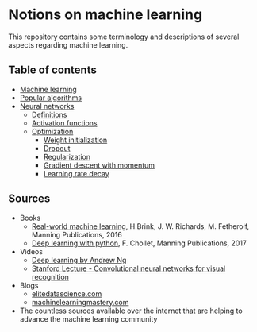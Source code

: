 # Notions on machine learning

This repository contains some terminology and descriptions of several aspects regarding machine learning.

## Table of contents

* [Machine learning](01_machine_learning.md)
* [Popular algorithms]()
* [Neural networks]()
    * [Definitions](03_NN_definitions.md)
    * [Activation functions](03_NN_activations.md)
    * [Optimization]()
        * [Weight initialization](03_NN_optimization_initialization.md)
        * [Dropout]()
        * [Regularization]()
        * [Gradient descent with momentum]()
        * [Learning rate decay]()

## Sources

* Books
    * [Real-world machine learning](https://www.manning.com/books/real-world-machine-learning), H.Brink, J. W. Richards, M. Fetherolf, Manning Publications, 2016
    * [Deep learning with python](https://www.manning.com/books/deep-learning-with-python), F. Chollet, Manning Publications, 2017
* Videos
    * [Deep learning by Andrew Ng](https://www.youtube.com/playlist?list=PLBAGcD3siRDguyYYzhVwZ3tLvOyyG5k6K)
    * [Stanford Lecture - Convolutional neural networks for visual recognition](https://www.youtube.com/playlist?list=PL3FW7Lu3i5JvHM8ljYj-zLfQRF3EO8sYv)
* Blogs
    *  [elitedatascience.com](https://elitedatascience.com/learn-machine-learning)
    *  [machinelearningmastery.com](https://machinelearningmastery.com/blog/)
* The countless sources available over the internet that are helping to advance the machine learning community
